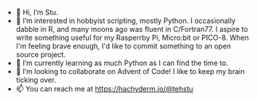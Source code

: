 - 👋 Hi, I’m Stu.
- 👀 I’m interested in hobbyist scripting, mostly Python. I occasionally dabble in R, and many moons ago was fluent in C/Fortran77. I aspire to write something useful for my Rasperrby Pi, Micro:bit or PICO-8. When I'm feeling brave enough, I'd like to commit something to an open source project.
- 🌱 I’m currently learning as much Python as I can find the time to.
- 💞️ I’m looking to collaborate on Advent of Code! I like to keep my brain ticking over.
- 📫 You can reach me at https://hachyderm.io/@tehstu

<!---
tehstu/tehstu is a ✨ special ✨ repository because its `README.md` (this file) appears on your GitHub profile.
You can click the Preview link to take a look at your changes.
--->
